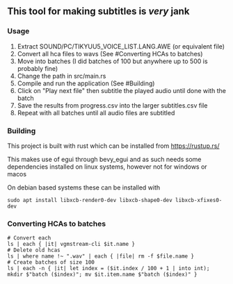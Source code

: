 ## This tool for making subtitles is *very* jank

### Usage
1. Extract SOUND/PC/TIKYUU5_VOICE_LIST.LANG.AWE (or equivalent file)
2. Convert all hca files to wavs (See #Converting HCAs to batches)
3. Move into batches (I did batches of 100 but anywhere up to 500 is probably fine)
4. Change the path in src/main.rs
5. Compile and run the application (See #Building)
6. Click on "Play next file" then subtitle the played audio until done with the batch
7. Save the results from progress.csv into the larger subtitles.csv file
8. Repeat with all batches until all audio files are subtitled

### Building
This project is built with rust which can be installed from <https://rustup.rs/>

This makes use of egui through bevy_egui and as such needs some dependencies installed on linux systems, however not for windows or macos

On debian based systems these can be installed with 
```
sudo apt install libxcb-render0-dev libxcb-shape0-dev libxcb-xfixes0-dev
```

### Converting HCAs to batches
```nu
# Convert each
ls | each { |it| vgmstream-cli $it.name }
# Delete old hcas
ls | where name !~ ".wav" | each { |file| rm -f $file.name }
# Create batches of size 100
ls | each -n { |it| let index = ($it.index / 100 + 1 | into int); mkdir $"batch ($index)"; mv $it.item.name $"batch ($index)" }
```

